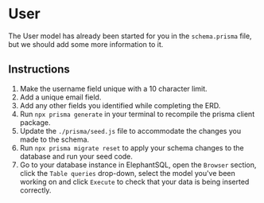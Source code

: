 # User

The User model has already been started for you in the `schema.prisma` file, but we should add some more information to it.

## Instructions

1. Make the username field unique with a 10 character limit.
2. Add a unique email field.
3. Add any other fields you identified while completing the ERD.
4. Run `npx prisma generate` in your terminal to recompile the prisma client package.
5. Update the `./prisma/seed.js` file to accommodate the changes you made to the schema.
6. Run `npx prisma migrate reset` to apply your schema changes to the database and run your seed code.
7. Go to your database instance in ElephantSQL, open the `Browser` section, click the `Table queries` drop-down, select the model you've been working on and click `Execute` to check that your data is being inserted correctly.
